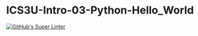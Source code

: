 # ICS3U-Intro-03-Python-Hello_World
[![GitHub's Super Linter](https://github.com/<OWNER>/<REPOSITORY>/workflows/GitHub's%20Super%20Linter/badge.svg)](https://github.com/<Rodas-Nega>/<ICS3U-Intro-03-Python-Hello_World>/actions)
